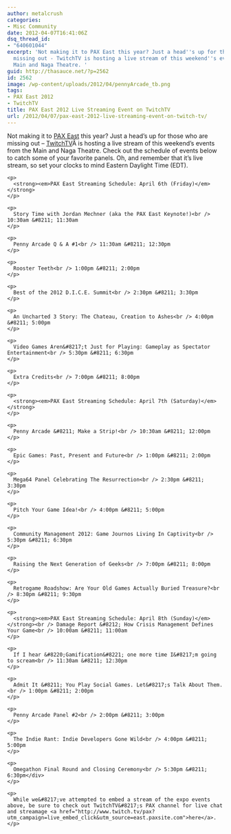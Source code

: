 ```yaml
---
author: metalcrush
categories:
- Misc Community
date: 2012-04-07T16:41:06Z
dsq_thread_id:
- "640601044"
excerpt: 'Not making it to PAX East this year? Just a head''s up for those who are
  missing out - TwitchTV is hosting a live stream of this weekend''s events from the
  Main and Naga Theatre. '
guid: http://thasauce.net/?p=2562
id: 2562
image: /wp-content/uploads/2012/04/pennyArcade_tb.png
tags:
- PAX East 2012
- TwitchTV
title: PAX East 2012 Live Streaming Event on TwitchTV
url: /2012/04/07/pax-east-2012-live-streaming-event-on-twitch-tv/
---
```


<center>
</center>


  
Not making it to [PAX East](http://east.paxsite.com/) this year? Just a head&#8217;s up for those who are missing out &#8211; [TwitchTV](http://www.twitch.tv/)Â is hosting a live stream of this weekend&#8217;s events from the Main and Naga Theatre. Check out the schedule of events below to catch some of your favorite panels. Oh, and remember that it&#8217;s live stream, so set your clocks to mind Eastern Daylight Time (EDT).

<p style="text-align: center;">
  <a style="display:none;" id="te1727404209" href="javascript:expand('#te1727404209')">Click here for PAX East 2012&#8217;s Schedule of Events (April 6-8)</a> 
  
  <div class="te_div" id="te1727404209">
    </p> 
    
    <p>
      <strong><em>PAX East Streaming Schedule: April 6th (Friday)</em></strong>
    </p>
    
    <p>
      Story Time with Jordan Mechner (aka the PAX East Keynote!)<br /> 10:30am &#8211; 11:30am
    </p>
    
    <p>
      Penny Arcade Q & A #1<br /> 11:30am &#8211; 12:30pm
    </p>
    
    <p>
      Rooster Teeth<br /> 1:00pm &#8211; 2:00pm
    </p>
    
    <p>
      Best of the 2012 D.I.C.E. Summit<br /> 2:30pm &#8211; 3:30pm
    </p>
    
    <p>
      An Uncharted 3 Story: The Chateau, Creation to Ashes<br /> 4:00pm &#8211; 5:00pm
    </p>
    
    <p>
      Video Games Aren&#8217;t Just for Playing: Gameplay as Spectator Entertainment<br /> 5:30pm &#8211; 6:30pm
    </p>
    
    <p>
      Extra Credits<br /> 7:00pm &#8211; 8:00pm
    </p>
    
    <p>
      <strong><em>PAX East Streaming Schedule: April 7th (Saturday)</em></strong>
    </p>
    
    <p>
      Penny Arcade &#8211; Make a Strip!<br /> 10:30am &#8211; 12:00pm
    </p>
    
    <p>
      Epic Games: Past, Present and Future<br /> 1:00pm &#8211; 2:00pm
    </p>
    
    <p>
      Mega64 Panel Celebrating The Resurrection<br /> 2:30pm &#8211; 3:30pm
    </p>
    
    <p>
      Pitch Your Game Idea!<br /> 4:00pm &#8211; 5:00pm
    </p>
    
    <p>
      Community Management 2012: Game Journos Living In Captivity<br /> 5:30pm &#8211; 6:30pm
    </p>
    
    <p>
      Raising the Next Generation of Geeks<br /> 7:00pm &#8211; 8:00pm
    </p>
    
    <p>
      Retrogame Roadshow: Are Your Old Games Actually Buried Treasure?<br /> 8:30pm &#8211; 9:30pm
    </p>
    
    <p>
      <strong><em>PAX East Streaming Schedule: April 8th (Sunday)</em></strong><br /> Damage Report &#8212; How Crisis Management Defines Your Game<br /> 10:00am &#8211; 11:00am
    </p>
    
    <p>
      If I hear &#8220;Gamification&#8221; one more time I&#8217;m going to scream<br /> 11:30am &#8211; 12:30pm
    </p>
    
    <p>
      Admit It &#8211; You Play Social Games. Let&#8217;s Talk About Them.<br /> 1:00pm &#8211; 2:00pm
    </p>
    
    <p>
      Penny Arcade Panel #2<br /> 2:00pm &#8211; 3:00pm
    </p>
    
    <p>
      The Indie Rant: Indie Developers Gone Wild<br /> 4:00pm &#8211; 5:00pm
    </p>
    
    <p>
      Omegathon Final Round and Closing Ceremony<br /> 5:30pm &#8211; 6:30pm</div>
    </p>
    
    <p>
      While we&#8217;ve attempted to embed a stream of the expo events above, be sure to check out TwitchTV&#8217;s PAX channel for live chat and streamage <a href="http://www.twitch.tv/pax?utm_campaign=live_embed_click&utm_source=east.paxsite.com">here</a>.
    </p>